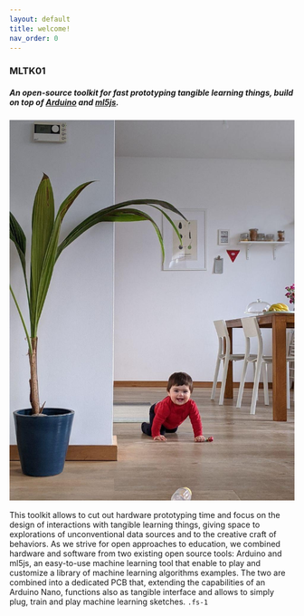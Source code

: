 ```yaml
---
layout: default
title: welcome!
nav_order: 0
---
```


### MLTK01

##### An open-source toolkit for fast prototyping _tangible learning things_, build on top of [Arduino](https://www.arduino.cc/) and [ml5js](https://ml5js.org/).

![alt text](./assets/photo_2020-03-05_07-33-09.jpg "aida bellissima")

This toolkit allows to cut out hardware prototyping time and focus on the design of interactions with tangible learning things, giving space to explorations of unconventional data sources and to the creative craft of behaviors. 
As we strive for open approaches to education, we combined hardware and software from two existing open source tools: Arduino and ml5js, an easy-to-use machine learning tool that enable to play and customize a library of machine learning algorithms examples. The two are combined into a dedicated PCB that, extending the capabilities of an Arduino Nano, functions also as tangible interface and allows to simply plug, train and play machine learning sketches.
`.fs-1`
